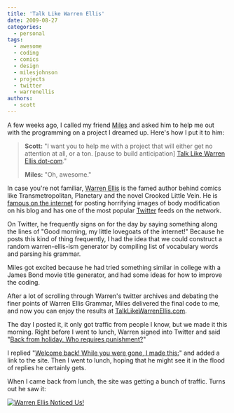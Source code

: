 ```yaml
---
title: 'Talk Like Warren Ellis'
date: 2009-08-27
categories:
  - personal
tags:
  - awesome
  - coding
  - comics
  - design
  - milesjohnson
  - projects
  - twitter
  - warrenellis
authors:
  - scott
---
```


A few weeks ago, I called my friend [Miles](http://sixsided.org/) and asked him to help me out with the programming on a project I dreamed up. Here's how I put it to him:

> **Scott:** "I want you to help me with a project that will either get no attention at all, or a ton. \[pause to build anticipation\] [Talk Like Warren Ellis dot-com](http://talklikewarrenellis.com/)."
>
> **Miles:** "Oh, awesome."

In case you're not familiar, [Warren Ellis](http://warrenellis.com/) is the famed author behind comics like Transmetropolitan, Planetary and the novel Crooked Little Vein. He is [famous on the internet](http://www.dharbin.com/strip/08-1215_warren-ellis.html) for posting horrifying images of body modification on his blog and has one of the most popular [Twitter](http://twitter.com/warrenellis/) feeds on the network.

On Twitter, he frequently signs on for the day by saying something along the lines of "Good morning, my little lovegoats of the internet!" Because he posts this kind of thing frequently, I had the idea that we could construct a random warren-ellis-ism generator by compiling list of vocabulary words and parsing his grammar.

Miles got excited because he had tried something similar in college with a James Bond movie title generator, and had some ideas for how to improve the coding.

After a lot of scrolling through Warren's twitter archives and debating the finer points of Warren Ellis Grammar, Miles delivered the final code to me, and now you can enjoy the results at [TalkLikeWarrenEllis.com](http://talklikewarrenellis.com/).

The day I posted it, it only got traffic from people I know, but we made it this morning. Right before I went to lunch, Warren signed into Twitter and said "[Back from holiday. Who requires punishment?](http://twitter.com/warrenellis/status/3584020264)"

I replied "[Welcome back! While you were gone, I made this:](http://twitter.com/spaceninja/status/3584180191)" and added a link to the site. Then I went to lunch, hoping that he might see it in the flood of replies he certainly gets.

When I came back from lunch, the site was getting a bunch of traffic. Turns out he saw it:

[![Warren Ellis Noticed Us!](/images/3863201176_6e1607bd5e.jpg)](http://www.warrenellis.com/?p=7686)
